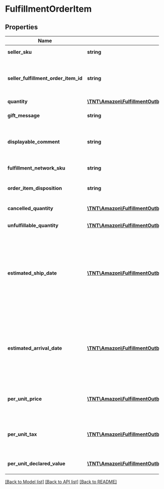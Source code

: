 # FulfillmentOrderItem

## Properties
Name | Type | Description | Notes
------------ | ------------- | ------------- | -------------
**seller_sku** | **string** | The seller SKU of the item. | 
**seller_fulfillment_order_item_id** | **string** | A fulfillment order item identifier submitted with a call to the createFulfillmentOrder operation. | 
**quantity** | [**\TNT\Amazon\FulfillmentOutbound\V20200701\Model\Quantity**](Quantity.md) |  | 
**gift_message** | **string** | A message to the gift recipient, if applicable. | [optional] 
**displayable_comment** | **string** | Item-specific text that displays in recipient-facing materials such as the outbound shipment packing slip. | [optional] 
**fulfillment_network_sku** | **string** | Amazon&#39;s fulfillment network SKU of the item. | [optional] 
**order_item_disposition** | **string** | Indicates whether the item is sellable or unsellable. | [optional] 
**cancelled_quantity** | [**\TNT\Amazon\FulfillmentOutbound\V20200701\Model\Quantity**](Quantity.md) | The item quantity that was cancelled by the seller. | 
**unfulfillable_quantity** | [**\TNT\Amazon\FulfillmentOutbound\V20200701\Model\Quantity**](Quantity.md) | The item quantity that is unfulfillable. | 
**estimated_ship_date** | [**\TNT\Amazon\FulfillmentOutbound\V20200701\Model\Timestamp**](Timestamp.md) | The estimated date and time that the item quantity is scheduled to ship from the fulfillment center. Note that this value can change over time. If the shipment that contains the item quantity has been cancelled, estimatedShipDate is not returned. | [optional] 
**estimated_arrival_date** | [**\TNT\Amazon\FulfillmentOutbound\V20200701\Model\Timestamp**](Timestamp.md) | The estimated arrival date and time of the item quantity. Note that this value can change over time. If the shipment that contains the item quantity has been cancelled, estimatedArrivalDate is not returned. | [optional] 
**per_unit_price** | [**\TNT\Amazon\FulfillmentOutbound\V20200701\Model\Money**](Money.md) | The amount to be collected from the recipient for this item in a COD (Cash On Delivery) order. | [optional] 
**per_unit_tax** | [**\TNT\Amazon\FulfillmentOutbound\V20200701\Model\Money**](Money.md) | The tax on the amount to be collected from the recipient for this item in a COD (Cash On Delivery) order. | [optional] 
**per_unit_declared_value** | [**\TNT\Amazon\FulfillmentOutbound\V20200701\Model\Money**](Money.md) | The monetary value assigned by the seller to this item. | [optional] 

[[Back to Model list]](../README.md#documentation-for-models) [[Back to API list]](../README.md#documentation-for-api-endpoints) [[Back to README]](../README.md)


